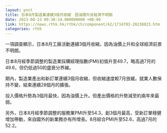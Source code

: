```yaml
---
layout: post
title: 日本8月製造業連續3個月收縮　因油價升及經濟不明朗
date: 2023-08-23 09:38:14.000000000 +08:00
link: https://news.rthk.hk/rthk/ch/component/k2/1714703-20230823.htm
categories: rthk
---
```


一項調查顯示，日本8月工廠活動連續3個月收縮，因為油價上升和全球經濟前景不明朗。

日本8月經季節調整的製造業採購經理指數(PMI)初值升至49.7，略高過7月的49.6，但仍低過50的盛衰分界線。

期內，製造業產出和新訂單連續3個月收縮，但收縮速度較7月放緩。就業人數保持不變，結束連續28個月的擴張。

投入價格升勢為3個月最快，因為油價上升。但產出價格的升勢減至約兩年來最弱。

另外，日本8月經季節調整的服務業PMI升至54.3，創3個月最高，受新訂單穩健增加帶動，來自國外的新業務亦有所增長。8月綜合PMI升至52.6，高過7月的52.2。
